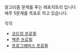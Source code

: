 알고리즘 문제를 푸는 레포지토리 입니다
<br>
매주 5문제를 목표로 하고 있습니다.
<br>

각각

<ul>
  <li>  
    <a href="https://codeup.kr/userinfo.php?user=J1min">코드업 프로필</a>
    <br>
  </li>
  <li>  
    <a href="https://www.acmicpc.net/user/j1min">백준 프로필</a>
    <br>
  </li>
  <li>  
    <a href="https://programmers.co.kr/pr/J1min">프로그래머스 프로필</a>
    <br>
  </li>
</ul>
